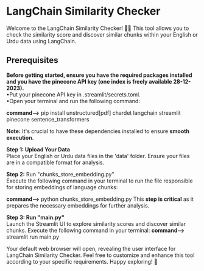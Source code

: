 # LangChain Similarity Checker

Welcome to the LangChain Similarity Checker! 🐱‍👤 This tool allows you to check the similarity score and discover similar chunks within your English or Urdu data using LangChain.

## Prerequisites
**Before getting started, ensure you have the required packages installed and you have the pinecone API key (one index is freely available 28-12-2023).** 
<br>•Put your pinecone API key in .streamlit/secrets.toml. <br>•Open your terminal and run the following command:<br>

**command-->** pip install unstructured[pdf] chardet langchain streamlit pinecone sentence_transformers

**Note:** It's crucial to have these dependencies installed to ensure **smooth execution**.


**Step 1: Upload Your Data**<br>
Place your English or Urdu data files in the 'data' folder. Ensure your files are in a compatible format for analysis.

**Step 2:** Run "chunks_store_embedding.py"<br>
Execute the following command in your terminal to run the file responsible for storing embeddings of language chunks:

**command-->** python chunks_store_embedding.py
This **step is critical** as it prepares the necessary embeddings for further analysis.

**Step 3: Run "main.py"**<br>
Launch the Streamlit UI to explore similarity scores and discover similar chunks. Execute the following command in your terminal:
**command-->** streamlit run main.py

Your default web browser will open, revealing the user interface for LangChain Similarity Checker.
Feel free to customize and enhance this tool according to your specific requirements. Happy exploring! 🎉
